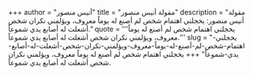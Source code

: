 +++
author = "أنيس منصور"
title = "مقولة أنيس منصور"
description = "مقولة أنيس منصور: يخجلني اهتمام شخص لم أصنع له يوماً معروف، ويؤلمني نكران شخص أشعلت له أصابع يدي شموعاً."
quote = '''يخجلني اهتمام شخص لم أصنع له يوماً معروف، ويؤلمني نكران شخص أشعلت له أصابع يدي شموعاً.'''
slug = "يخجلني-اهتمام-شخص-لم-أصنع-له-يوماً-معروف-ويؤلمني-نكران-شخص-أشعلت-له-أصابع-يدي-شموعاً"
+++
يخجلني اهتمام شخص لم أصنع له يوماً معروف، ويؤلمني نكران شخص أشعلت له أصابع يدي شموعاً.
